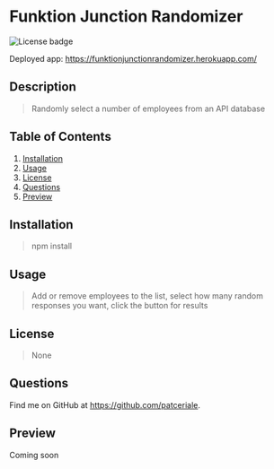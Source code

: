 # **Funktion Junction Randomizer**

![License badge](https://img.shields.io/badge/license-None-success)

Deployed app: https://funktionjunctionrandomizer.herokuapp.com/

## **Description**

> Randomly select a number of employees from an API database

## **Table of Contents**

1. [Installation](#installation)
1. [Usage](#usage)
1. [License](#license)
1. [Questions](#questions)
1. [Preview](#preview)

## **Installation**

> npm install

## **Usage**

> Add or remove employees to the list, select how many random responses you want, click the button for results

## **License**

> None

## **Questions**

Find me on GitHub at https://github.com/patceriale.

## **Preview**

Coming soon
